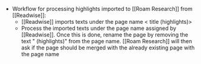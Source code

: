 - Workflow for processing highlights imported to [[Roam Research]] from [[Readwise]]:
    - [[Readwise]] imports texts under the page name < title (highlights)>
    - Process the imported texts under the page name assigned by [[Readwise]]. Once this is done, rename the page by removing the text " (highlights)" from the page name. [[Roam Research]] will then ask if the page should be merged with the already existing page with the page name <title>. Answer yes.
    - Delete the #Inbox tag from the page.
- [Link to readwise - roam config](https://el2.convertkit-mail2.com/c/lmuk8o09k7umhqk5pqf6/9qhzhnh27r7qx3u9/aHR0cHM6Ly9yZWFkd2lzZS5pby9tYWdpY2FsdHJhc2hwYW5kYQ==)
- On [[September 5th, 2020]] at 2:56 PM Readwise synced 5 highlights from 2 books.
    - This was your first sync with #Readwise! 🎉
    - From now on, new books/highlights will sync automatically with a link to your daily notes for the day it synced.
    - You can [tweak your syncing settings (and filter/add more books to sync) here](https://readwise.io/export/roam/preferences), read more about [how the Roam integration works here](https://help.readwise.io/roam), and as always feel free to reach out to us at hello@readwise.io with any questions
- On [[September 5th, 2020]] at 3:27 PM Readwise synced 8 highlights from 1 book.
- On [[September 5th, 2020]] at 7:22 PM Readwise synced 4 highlights from 4 books.
- On [[September 6th, 2020]] at 8:32 AM Readwise synced 5 highlights from 3 books.
- On [[September 6th, 2020]] at 9:17 PM Readwise synced 5 highlights from 2 books.
- On [[September 7th, 2020]] at 9:19 AM Readwise synced 2 highlights from 1 book.
- On [[September 8th, 2020]] at 1:37 AM Readwise synced 48 highlights from 2 books.
- On [[September 8th, 2020]] at 8:32 AM Readwise synced 3 highlights from 1 book.
- On [[September 8th, 2020]] at 10:42 AM Readwise synced 1 highlight from 1 book.
- On [[September 11th, 2020]] at 11:17 AM Readwise synced 9 highlights from 5 books.
- On [[September 15th, 2020]] at 3:37 PM Readwise synced 62 highlights from 1 book.
- On [[September 16th, 2020]] at 8:43 AM Readwise synced 10 highlights from 1 book.
- On [[September 18th, 2020]] at 3:55 PM Readwise synced 103 highlights from 2 books.
- On [[September 22nd, 2020]] at 6:25 AM Readwise synced 88 highlights from 4 books.
- On [[September 22nd, 2020]] at 8:25 AM Readwise synced 4 highlights from 1 book.
- On [[September 22nd, 2020]] at 10:58 AM Readwise synced 35 highlights from 1 book.
- On [[September 24th, 2020]] at 10:34 AM Readwise synced 2 highlights from 2 books.
- On [[September 26th, 2020]] at 8:58 PM Readwise synced 4 highlights from 1 book.
- On [[September 29th, 2020]] at 8:25 AM Readwise synced 69 highlights from 2 books.
- On [[October 3rd, 2020]] at 2:24 PM Readwise synced 30 highlights from 3 books.
- On [[October 4th, 2020]] at 2:16 PM Readwise synced 26 highlights from 3 books.
- On [[October 6th, 2020]] at 4:39 PM Readwise synced 1 highlight from 1 book.
- On [[October 6th, 2020]] at 4:56 PM Readwise synced 270 highlights from 2 books.
- On [[October 10th, 2020]] at 10:21 PM Readwise synced 211 highlights from 10 books.
- On [[October 13th, 2020]] at 8:02 PM Readwise synced 81 highlights from 4 books.
- On [[October 15th, 2020]] at 8:02 PM Readwise synced 28 highlights from 2 books.
- On [[October 17th, 2020]] at 10:17 AM Readwise synced 47 highlights from 2 books.
- On [[October 20th, 2020]] at 2:23 PM Readwise synced 56 highlights from 2 books.
- On [[October 20th, 2020]] at 7:43 PM Readwise synced 102 highlights from 1 book.
- On [[October 24th, 2020]] at 9:34 AM Readwise synced 19 highlights from 1 book.
- On [[October 26th, 2020]] at 3:10 PM Readwise synced 13 highlights from 1 book.
- On [[November 10th, 2020]] at 9:48 PM Readwise synced 33 highlights from 5 books.
- On [[November 11th, 2020]] at 8:33 AM Readwise synced 1 highlight from 1 book.
- On [[November 24th, 2020]] at 12:20 PM Readwise synced 42 highlights from 7 books.
- On [[December 8th, 2020]] at 4:31 PM Readwise synced 24 highlights from 4 books.
- On [[December 8th, 2020]] at 4:35 PM Readwise synced 2 highlights from 1 book.
- On [[December 27th, 2020]] at 7:47 PM Readwise synced 76 highlights from 15 books.
- On [[December 28th, 2020]] at 2:27 PM Readwise synced 4 highlights from 2 books.
- On [[December 28th, 2020]] at 8:01 PM Readwise synced 6 highlights from 1 book.
- On [[December 28th, 2020]] at 8:04 PM Readwise synced 4 highlights from 1 book.
- On [[January 6th, 2021]] at 10:58 AM Readwise synced 5 highlights from 4 books.
- On [[January 30th, 2021]] at 5:59 PM Readwise synced 27 highlights from 4 books.
